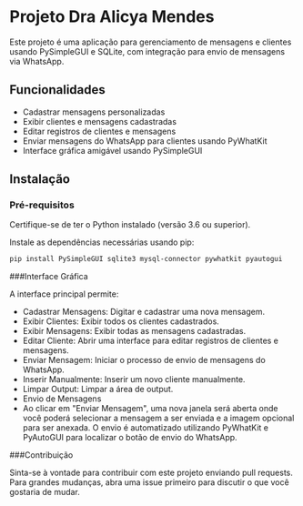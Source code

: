 # Projeto Dra Alicya Mendes

Este projeto é uma aplicação para gerenciamento de mensagens e clientes usando PySimpleGUI e SQLite, com integração para envio de mensagens via WhatsApp.

## Funcionalidades

- Cadastrar mensagens personalizadas
- Exibir clientes e mensagens cadastradas
- Editar registros de clientes e mensagens
- Enviar mensagens do WhatsApp para clientes usando PyWhatKit
- Interface gráfica amigável usando PySimpleGUI

## Instalação

### Pré-requisitos

Certifique-se de ter o Python instalado (versão 3.6 ou superior).

Instale as dependências necessárias usando pip:

```bash
pip install PySimpleGUI sqlite3 mysql-connector pywhatkit pyautogui
```

###Interface Gráfica

A interface principal permite:

- Cadastrar Mensagens: Digitar e cadastrar uma nova mensagem.
- Exibir Clientes: Exibir todos os clientes cadastrados.
- Exibir Mensagens: Exibir todas as mensagens cadastradas.
- Editar Cliente: Abrir uma interface para editar registros de clientes e mensagens.
- Enviar Mensagem: Iniciar o processo de envio de mensagens do WhatsApp.
- Inserir Manualmente: Inserir um novo cliente manualmente.
- Limpar Output: Limpar a área de output.
- Envio de Mensagens
- Ao clicar em "Enviar Mensagem", uma nova janela será aberta onde você poderá selecionar a mensagem a ser enviada e a imagem opcional para ser anexada. O envio é automatizado utilizando PyWhatKit e PyAutoGUI para localizar o botão de envio do WhatsApp.

###Contribuição

Sinta-se à vontade para contribuir com este projeto enviando pull requests. Para grandes mudanças, abra uma issue primeiro para discutir o que você gostaria de mudar.
